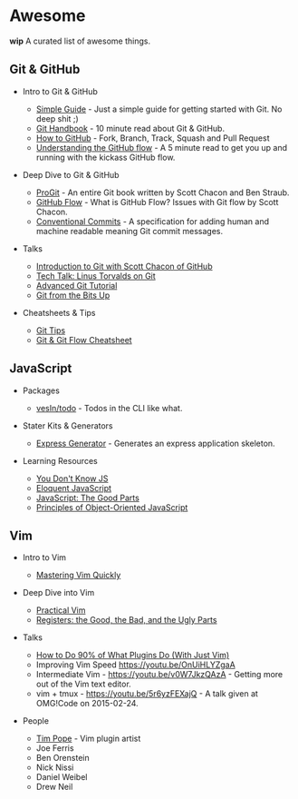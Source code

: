# Awesome

**wip** A curated list of awesome things.

## Git & GitHub

- Intro to Git & GitHub
	- [Simple Guide](https://rogerdudler.github.io/git-guide/) - Just a simple guide for getting started with Git. No deep shit ;)
	- [Git Handbook](https://guides.github.com/introduction/git-handbook/) - 10 minute read about Git & GitHub.
	- [How to GitHub](https://www.gun.io/blog/how-to-github-fork-branch-and-pull-request) - Fork, Branch, Track, Squash and Pull Request
	- [Understanding the GitHub flow](https://guides.github.com/introduction/flow/) - A 5 minute read to get you up and running with the kickass GitHub flow.

- Deep Dive to Git & GitHub
	- [ProGit](https://git-scm.com/book/en/v2) - An entire Git book written by Scott Chacon and Ben Straub.
	- [GitHub Flow](http://scottchacon.com/2011/08/31/github-flow.html) - What is GitHub Flow? Issues with Git flow by Scott Chacon.
	- [Conventional Commits](https://www.conventionalcommits.org/en/v1.0.0-beta.4/#summary) - A specification for adding human and machine readable meaning Git commit messages.

- Talks
	- [Introduction to Git with Scott Chacon of GitHub](https://www.youtube.com/watch?v=ZDR433b0HJY)
	- [Tech Talk: Linus Torvalds on Git](https://www.youtube.com/watch?v=4XpnKHJAok8)
	- [Advanced Git Tutorial](https://www.youtube.com/watch?v=0SJCYPsef54)
	- [Git from the Bits Up](https://www.youtube.com/watch?v=MYP56QJpDr4)

- Cheatsheets & Tips
	- [Git Tips](https://github.com/git-tips/tips)
	- [Git & Git Flow Cheatsheet](http://bilalarslan.me/git-cheat-sheet)

## JavaScript

- Packages
	- [vesIn/todo](https://github.com/vesln/todo) - Todos in the CLI like what.

- Stater Kits & Generators
	- [Express Generator](https://expressjs.com/en/starter/generator.html) - Generates an express application skeleton.

- Learning Resources
	- [You Don't Know JS](https://github.com/getify/You-Dont-Know-JS)
	- [Eloquent JavaScript](https://eloquentjavascript.net/)
	- [JavaScript: The Good Parts](https://www.oreilly.com/library/view/javascript-the-good/9780596517748/)
	- [Principles of Object-Oriented JavaScript](https://www.oreilly.com/library/view/the-principles-of/9781457185304/)

## Vim

- Intro to Vim
	- [Mastering Vim Quickly](https://jovicailic.org/mastering-vim-quickly)

- Deep Dive into Vim
	- [Practical Vim](https://pragprog.com/book/dnvim/practical-vim)
	- [Registers: the Good, the Bad, and the Ugly Parts](http://vimcasts.org/blog/2013/11/registers-the-good-the-bad-and-the-ugly-parts/)

- Talks
	- [How to Do 90% of What Plugins Do (With Just Vim)](https://youtu.be/XA2WjJbmmoM)
	- Improving Vim Speed https://youtu.be/OnUiHLYZgaA
	- Intermediate Vim - https://youtu.be/v0W7JkzQAzA - Getting more out of the Vim text editor.
	- vim + tmux - https://youtu.be/5r6yzFEXajQ - A talk given at OMG!Code on 2015-02-24.

- People
	- [Tim Pope](https://twitter.com/tpope) - Vim plugin artist
	- Joe Ferris
	- Ben Orenstein
	- Nick Nissi
	- Daniel Weibel
	- Drew Neil
